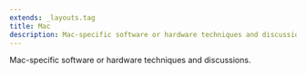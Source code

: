 ```yaml
---
extends: _layouts.tag
title: Mac
description: Mac-specific software or hardware techniques and discussions 
---
```


Mac-specific software or hardware techniques and discussions.
